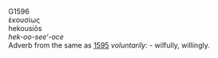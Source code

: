 G1596  
ἑκουσίως  
hekousiōs  
*hek-oo-see‘-oce*  
Adverb from the same as [1595](g1595) *voluntarily:* - wilfully,
willingly.  
